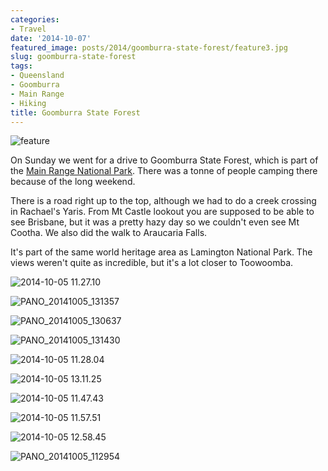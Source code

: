 ```yaml
---
categories:
- Travel
date: '2014-10-07'
featured_image: posts/2014/goomburra-state-forest/feature3.jpg
slug: goomburra-state-forest
tags:
- Queensland
- Goomburra
- Main Range
- Hiking
title: Goomburra State Forest
---
```


![feature](feature3.jpg)

On Sunday we went for a drive to Goomburra State Forest, which is part of the [Main Range National Park](www.nprsr.qld.gov.au/parks/main-range/about.html). There was a tonne of people camping there because of the long weekend.

There is a road right up to the top, although we had to do a creek crossing in Rachael's Yaris. From Mt Castle lookout you are supposed to be able to see Brisbane, but it was a pretty hazy day so we couldn't even see Mt Cootha. We also did the walk to Araucaria Falls.

It's part of the same world heritage area as Lamington National Park. The views weren't quite as incredible, but it's a lot closer to Toowoomba.

![2014-10-05 11.27.10](2014-10-05-11-27-10.jpg)

![PANO_20141005_131357](pano_20141005_131357.jpg)

![PANO_20141005_130637](pano_20141005_130637.jpg)

![PANO_20141005_131430](pano_20141005_131430.jpg)

![2014-10-05 11.28.04](2014-10-05-11-28-04.jpg)

![2014-10-05 13.11.25](2014-10-05-13-11-25.jpg)

![2014-10-05 11.47.43](2014-10-05-11-47-43.jpg)

![2014-10-05 11.57.51](2014-10-05-11-57-51.jpg)

![2014-10-05 12.58.45](2014-10-05-12-58-45.jpg)

![PANO_20141005_112954](pano_20141005_112954.jpg)